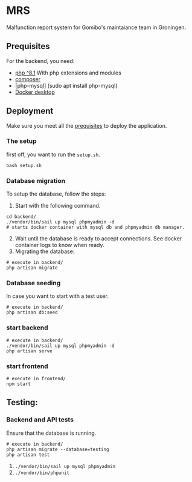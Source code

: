 # MRS
Malfunction report system for Gomibo's maintaiance team in Groningen.

## Prequisites
For the backend, you need:
- [php ^8.1](https://www.php.net/manual/en/install.php)
With php extensions and modules
- [composer](https://getcomposer.org/download/)
- [php-mysql] (sudo apt install php-mysql)
- [Docker desktop](https://www.docker.com/products/docker-desktop/)

## Deployment
Make sure you meet all the [prequisites](#prequisites) to deploy the application.
### The setup
first off, you want to run the `setup.sh`.
```
bash setup.sh
```
### Database migration
To setup the database, follow the steps:
1. Start with the following command.
```
cd backend/
./vendor/bin/sail up mysql phpmyadmin -d
# starts docker container with mysql db and phpmyadmin db manager.
```
2. Wait until the database is ready to accept connections. See docker container logs to know when ready.
3. Migrating the database:
```
# execute in backend/
php artisan migrate
```

### Database seeding
In case you want to start with a test user.
```
# execute in backend/
php artisan db:seed
```

### start backend
```
# execute in backend/
./vendor/bin/sail up mysql phpmyadmin -d 
php artisan serve
```

### start frontend
```
# execute in frontend/
npm start
```


## Testing:
### Backend and API tests

Ensure that the database is running.
```
# execute in backend/
php artisan migrate --database=testing
php artisan test
```

1. `./vendor/bin/sail up mysql phpmyadmin`
2. `./vendor/bin/phpunit`
